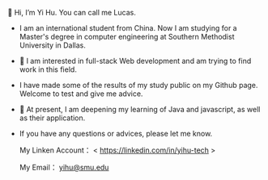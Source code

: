 👋 Hi, I’m Yi Hu. You can call me Lucas. 
- I am an international student from China. Now I am studying for a Master's degree in computer engineering 
at Southern Methodist University in Dallas.

- 👀 I am interested in full-stack Web development and am trying to find work in this field. 

- I have made some of the results of my study public on my Github page. Welcome to test and give me advice.

- 🌱 At present, I am deepening my learning of Java and javascript, as well as their application.

- If you have any questions or advices, please let me know.

  My Linken Account： < https://linkedin.com/in/yihu-tech >

  My Email： yihu@smu.edu 
